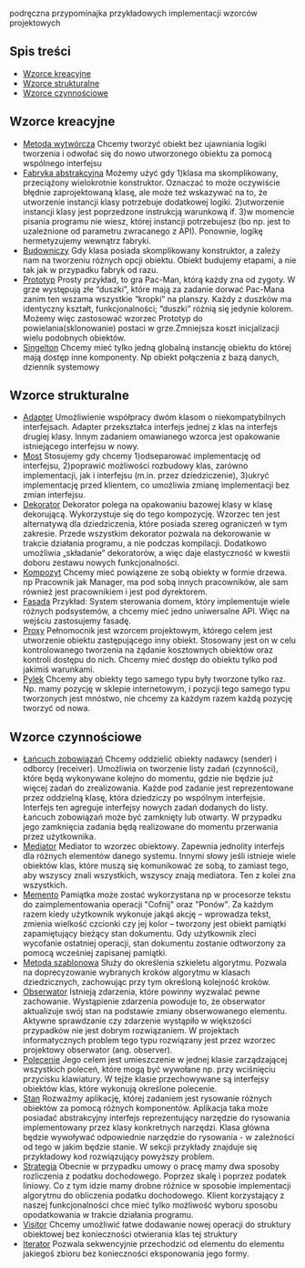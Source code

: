 podręczna przypominajka przykładowych implementacji wzorców projektowych
## Spis treści
* [Wzorce kreacyjne](#wzorce-kreacyjne)
* [Wzorce strukturalne](#wzorce-strukturalne)
* [Wzorce czynnościowe](#wzorce-czynnosciowe)


## Wzorce kreacyjne
* [Metoda wytwórcza](https://github.com/SlawomirK/PrzykladyWzorcowProjektowych/blob/master/src/kreacyjne/MetodaWytworcza.java)
Chcemy tworzyć obiekt bez ujawniania logiki tworzenia i odwołać się do nowo utworzonego obiektu za pomocą wspólnego interfejsu
* [Fabryka abstrakcyjna](https://github.com/SlawomirK/PrzykladyWzorcowProjektowych/blob/master/src/kreacyjne/FabrykaAbstrakcyjna.java)
Możemy użyć gdy 
1)klasa ma skomplikowany, przeciążony wielokrotnie konstruktor. Oznaczać to może oczywiście błędnie zaprojektowaną klasę, ale może też wskazywać na to, że utworzenie instancji klasy potrzebuje dodatkowej logiki.
2)utworzenie instancji klasy jest poprzedzone instrukcją warunkową if.
3)w momencie pisania programu nie wiesz, której instancji potrzebujesz (bo np. jest to uzależnione od parametru zwracanego z API). Ponownie, logikę hermetyzujemy wewnątrz fabryki.
* [Budowniczy](https://github.com/SlawomirK/PrzykladyWzorcowProjektowych/blob/master/src/kreacyjne/Budowniczy.java)
Gdy klasa posiada skomplikowany konstruktor, a zależy nam na tworzeniu różnych opcji obiektu. Obiekt budujemy etapami, a nie tak jak w przypadku fabryk od razu.
* [Prototyp](https://github.com/SlawomirK/PrzykladyWzorcowProjektowych/blob/master/src/kreacyjne/Prototyp.java)
Prosty przykład, to gra Pac-Man, którą każdy zna od zygoty. W grze występują złe “duszki”, które mają za zadanie dorwać Pac-Mana zanim ten wszama wszystkie “kropki” na planszy. Każdy z duszków ma identyczny kształt, funkcjonalności; “duszki” różnią się jedynie kolorem. Możemy więc zastosować wzorzec Prototyp do powielania(sklonowanie) postaci w grze.Zmniejsza koszt inicjalizacji wielu podobnych obiektów.
* [Singelton](https://github.com/SlawomirK/PrzykladyWzorcowProjektowych/blob/master/src/kreacyjne/Singelton.java)
Chcemy mieć tylko jedną globalną instancję obiektu do której mają dostęp inne komponenty. Np obiekt połączenia z bazą danych, dziennik systemowy
## Wzorce strukturalne
* [Adapter](https://github.com/SlawomirK/PrzykladyWzorcowProjektowych/blob/master/src/strukturalne/Adapter.java)
Umożliwienie współpracy dwóm klasom o niekompatybilnych interfejsach. Adapter przekształca interfejs jednej z klas na interfejs drugiej klasy. Innym zadaniem omawianego wzorca jest opakowanie istniejącego interfejsu w nowy.
* [Most](https://github.com/SlawomirK/PrzykladyWzorcowProjektowych/blob/master/src/strukturalne/Most.java)
Stosujemy gdy chcemy
1)odseparować implementację od interfejsu,
2)poprawić możliwości rozbudowy klas, zarówno implementacji, jak i interfejsu (m.in. przez dziedziczenie),
3)ukryć implementację przed klientem, co umożliwia zmianę implementacji bez zmian interfejsu.
* [Dekorator](https://github.com/SlawomirK/PrzykladyWzorcowProjektowych/blob/master/src/strukturalne/Dekorator.java)
Dekorator polega na opakowaniu bazowej klasy w klasę dekorującą. Wykorzystuje się do tego kompozycję. Wzorzec ten jest alternatywą dla dziedziczenia, które posiada szereg ograniczeń w tym zakresie. Przede wszystkim dekorator pozwala na dekorowanie w trakcie działania programu, a nie podczas kompilacji. Dodatkowo umożliwia „składanie” dekoratorów, a więc daje elastyczność w kwestii doboru zestawu nowych funkcjonalności.
* [Kompozyt](https://github.com/SlawomirK/PrzykladyWzorcowProjektowych/blob/master/src/strukturalne/Kompozyt.java)
Chcemy mieć powiązene ze sobą obiekty w formie drzewa. np Pracownik jak Manager, ma pod sobą innych pracowników, ale sam również jest pracownikiem i jest pod dyrektorem.
* [Fasada](https://github.com/SlawomirK/PrzykladyWzorcowProjektowych/blob/master/src/strukturalne/Fasada.java)
Przykład: System sterowania domem, który implementuje wiele różnych podsystemów, a chcemy mieć jedno uniwersalne API. Więc na wejściu zastosujemy fasadę.
* [Proxy](https://github.com/SlawomirK/PrzykladyWzorcowProjektowych/blob/master/src/strukturalne/Proxy.java)
Pełnomocnik jest wzorcem projektowym, którego celem jest utworzenie obiektu zastępującego inny obiekt. Stosowany jest on w celu kontrolowanego tworzenia na żądanie kosztownych obiektów oraz kontroli dostępu do nich. Chcemy mieć dostęp do obiektu tylko pod jakimiś warunkami.
* [Pylek](https://github.com/SlawomirK/PrzykladyWzorcowProjektowych/blob/master/src/strukturalne/Pylek.java)
Chcemy aby obiekty tego samego typu były tworzone tylko raz.
Np. mamy pozycję w sklepie internetowym, i pozycji tego samego typu tworzonych jest mnóstwo,
nie chcemy za każdym razem każdą pozycję tworzyć od nowa.
## Wzorce czynnościowe
* [Łańcuch zobowiązań](https://github.com/SlawomirK/PrzykladyWzorcowProjektowych/blob/master/src/czynnosciowe/LancuchOdpowiedzialnosci.java)
Chcemy oddzielić obiekty nadawcy (sender) i odborcy (receiver).
Umożliwia on tworzenie listy zadań (czynności), które będą wykonywane kolejno do momentu, gdzie nie będzie już więcej zadań do zrealizowania. Każde pod zadanie jest reprezentowane przez oddzielną klasę, która dziedziczy po wspólnym interfejsie. Interfejs ten agreguje interfejsy nowych zadań dodanych do listy. Łańcuch zobowiązań może być zamknięty lub otwarty. W przypadku jego zamknięcia zadania będą realizowane do momentu przerwania przez użytkownika.
* [Mediator](https://github.com/SlawomirK/PrzykladyWzorcowProjektowych/blob/master/src/czynnosciowe/Mediator.java)
Mediator to wzorzec obiektowy. Zapewnia jednolity interfejs dla różnych elementów danego systemu. Innymi słowy jeśli istnieje wiele obiektów klas, które muszą się komunikować ze sobą, to zamiast tego, aby wszyscy znali wszystkich, wszyscy znają mediatora. Ten z kolei zna wszystkich.
* [Memento](https://github.com/SlawomirK/PrzykladyWzorcowProjektowych/blob/master/src/czynnosciowe/Memento.java)
Pamiątka może zostać wykorzystana np w procesorze tekstu do zaimplementowania operacji "Cofnij" oraz "Ponów". Za każdym razem kiedy użytkownik wykonuje jakąś akcję – wprowadza tekst, zmienia wielkość czcionki czy jej kolor – tworzony jest obiekt pamiątki zapamiętujący bieżący stan dokumentu. Gdy użytkownik zleci wycofanie ostatniej operacji, stan dokumentu zostanie odtworzony za pomocą wcześniej zapisanej pamiątki.
* [Metoda szablonowa](https://github.com/SlawomirK/PrzykladyWzorcowProjektowych/blob/master/src/czynnosciowe/MetodaSzablonowa.java)
Służy do określenia szkieletu algorytmu. Pozwala na doprecyzowanie wybranych kroków algorytmu w klasach dziedzicznych, zachowując przy tym określoną kolejność kroków.
* [Obserwator](https://github.com/SlawomirK/PrzykladyWzorcowProjektowych/blob/master/src/czynnosciowe/Obserwator_Main.java)
Istnieją zdarzenia, które powinny wyzwalać pewne zachowanie. Wystąpienie zdarzenia powoduje to, że obserwator aktualizuje swój stan na podstawie zmiany obserwowanego elementu. Aktywne sprawdzanie czy zdarzenie wystąpiło w większości przypadków nie jest dobrym rozwiązaniem. W projektach informatycznych problem tego typu rozwiązany jest przez wzorzec projektowy obserwator (ang. observer).
* [Polecenie](https://github.com/SlawomirK/PrzykladyWzorcowProjektowych/blob/master/src/czynnosciowe/Polecenie.java)
Jego celem jest umieszczenie w jednej klasie zarządzającej wszystkich poleceń, które mogą być wywołane np. przy wciśnięciu przycisku klawiatury. W tejże klasie przechowywane są interfejsy obiektów klas, które wykonują określone polecenie.
* [Stan](https://github.com/SlawomirK/PrzykladyWzorcowProjektowych/blob/master/src/czynnosciowe/Stan.java)
Rozważmy aplikację, której zadaniem jest rysowanie różnych obiektów za pomocą różnych komponentów. Aplikacja taka może posiadać abstrakcyjny interfejs reprezentujący narzędzie do rysowania implementowany przez klasy konkretnych narzędzi. Klasa główna będzie wywoływać odpowiednie narzędzie do rysowania - w zależności od tego w jakim będzie stanie. W sekcji przykłady znajduje się przykładowy kod rozwiązujący powyższy problem.
* [Strategia](https://github.com/SlawomirK/PrzykladyWzorcowProjektowych/blob/master/src/czynnosciowe/Strategia.java)
Obecnie w przypadku umowy o pracę mamy dwa sposoby rozliczenia z podatku dochodowego. Poprzez skalę i poprzez podatek liniowy. Co z tym idzie mamy drobne różnice w sposobie implementacji algorytmu do obliczenia podatku dochodowego. Klient korzystający z naszej funkcjonalności chce mieć tylko możliwość wyboru sposobu opodatkowania w trakcie działania programu.
* [Visitor](https://github.com/SlawomirK/PrzykladyWzorcowProjektowych/blob/master/src/czynnosciowe/Visitor.java)
Chcemy umożliwić łatwe dodawanie nowej operacji do struktury obiektowej bez konieczności otwierania klas tej struktury
* [Iterator](https://github.com/SlawomirK/PrzykladyWzorcowProjektowych/blob/master/src/czynnosciowe/Wzorzec_Iterator.java)
Pozwala sekwencyjnie przechodzić od elementu do elementu jakiegoś zbioru bez konieczności eksponowania jego formy.
